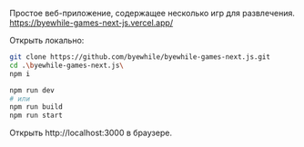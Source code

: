 Простое веб-приложение, содержащее несколько игр для развлечения.
https://byewhile-games-next-js.vercel.app/

Открыть локально:
```bash
git clone https://github.com/byewhile/byewhile-games-next.js.git
cd .\byewhile-games-next.js\
npm i

npm run dev
# или
npm run build
npm run start
```
Открыть http://localhost:3000 в браузере.

